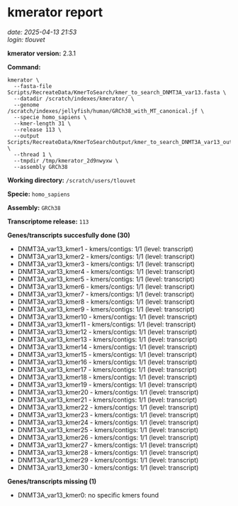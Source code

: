 # kmerator report
*date: 2025-04-13 21:53*  
*login: tlouvet*

**kmerator version:** 2.3.1

**Command:**

```
kmerator \
  --fasta-file Scripts/RecreateData/KmerToSearch/kmer_to_search_DNMT3A_var13.fasta \
  --datadir /scratch/indexes/kmerator/ \
  --genome /scratch/indexes/jellyfish/human/GRCh38_with_MT_canonical.jf \
  --specie homo_sapiens \
  --kmer-length 31 \
  --release 113 \
  --output Scripts/RecreateData/KmerToSearchOutput/kmer_to_search_DNMT3A_var13_output \
  --thread 1 \
  --tmpdir /tmp/kmerator_2d9nwyxw \
  --assembly GRCh38
```

**Working directory:** `/scratch/users/tlouvet`

**Specie:** `homo_sapiens`

**Assembly:** `GRCh38`

**Transcriptome release:** `113`

**Genes/transcripts succesfully done (30)**

- DNMT3A_var13_kmer1 - kmers/contigs: 1/1 (level: transcript)
- DNMT3A_var13_kmer2 - kmers/contigs: 1/1 (level: transcript)
- DNMT3A_var13_kmer3 - kmers/contigs: 1/1 (level: transcript)
- DNMT3A_var13_kmer4 - kmers/contigs: 1/1 (level: transcript)
- DNMT3A_var13_kmer5 - kmers/contigs: 1/1 (level: transcript)
- DNMT3A_var13_kmer6 - kmers/contigs: 1/1 (level: transcript)
- DNMT3A_var13_kmer7 - kmers/contigs: 1/1 (level: transcript)
- DNMT3A_var13_kmer8 - kmers/contigs: 1/1 (level: transcript)
- DNMT3A_var13_kmer9 - kmers/contigs: 1/1 (level: transcript)
- DNMT3A_var13_kmer10 - kmers/contigs: 1/1 (level: transcript)
- DNMT3A_var13_kmer11 - kmers/contigs: 1/1 (level: transcript)
- DNMT3A_var13_kmer12 - kmers/contigs: 1/1 (level: transcript)
- DNMT3A_var13_kmer13 - kmers/contigs: 1/1 (level: transcript)
- DNMT3A_var13_kmer14 - kmers/contigs: 1/1 (level: transcript)
- DNMT3A_var13_kmer15 - kmers/contigs: 1/1 (level: transcript)
- DNMT3A_var13_kmer16 - kmers/contigs: 1/1 (level: transcript)
- DNMT3A_var13_kmer17 - kmers/contigs: 1/1 (level: transcript)
- DNMT3A_var13_kmer18 - kmers/contigs: 1/1 (level: transcript)
- DNMT3A_var13_kmer19 - kmers/contigs: 1/1 (level: transcript)
- DNMT3A_var13_kmer20 - kmers/contigs: 1/1 (level: transcript)
- DNMT3A_var13_kmer21 - kmers/contigs: 1/1 (level: transcript)
- DNMT3A_var13_kmer22 - kmers/contigs: 1/1 (level: transcript)
- DNMT3A_var13_kmer23 - kmers/contigs: 1/1 (level: transcript)
- DNMT3A_var13_kmer24 - kmers/contigs: 1/1 (level: transcript)
- DNMT3A_var13_kmer25 - kmers/contigs: 1/1 (level: transcript)
- DNMT3A_var13_kmer26 - kmers/contigs: 1/1 (level: transcript)
- DNMT3A_var13_kmer27 - kmers/contigs: 1/1 (level: transcript)
- DNMT3A_var13_kmer28 - kmers/contigs: 1/1 (level: transcript)
- DNMT3A_var13_kmer29 - kmers/contigs: 1/1 (level: transcript)
- DNMT3A_var13_kmer30 - kmers/contigs: 1/1 (level: transcript)


**Genes/transcripts missing (1)**

- DNMT3A_var13_kmer0: no specific kmers found
